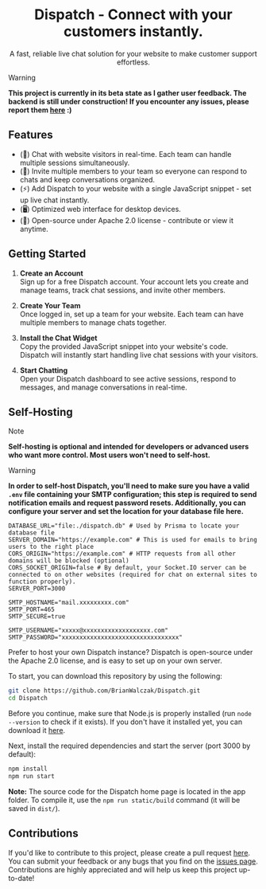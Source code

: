<h1 align="center">Dispatch - Connect with your customers instantly.</h1>
<p align="center">A fast, reliable live chat solution for your website to make customer support effortless.</p>

> [!WARNING]
> **This project is currently in its beta state as I gather user feedback. The backend is still under construction! If you encounter any issues, please report them <a href='https://github.com/BrianWalczak/Dispatch/issues'>here</a> :)**

## Features
- (💬) Chat with website visitors in real-time. Each team can handle multiple sessions simultaneously.
- (👥) Invite multiple members to your team so everyone can respond to chats and keep conversations organized.
- (⚡) Add Dispatch to your website with a single JavaScript snippet - set up live chat instantly.
- (🖥️) Optimized web interface for desktop devices.
- (👤) Open-source under Apache 2.0 license - contribute or view it anytime.

## Getting Started

1. **Create an Account**  
   Sign up for a free Dispatch account. Your account lets you create and manage teams, track chat sessions, and invite other members.

2. **Create Your Team**  
   Once logged in, set up a team for your website. Each team can have multiple members to manage chats together.

3. **Install the Chat Widget**  
   Copy the provided JavaScript snippet into your website's code. Dispatch will instantly start handling live chat sessions with your visitors.

4. **Start Chatting**  
   Open your Dispatch dashboard to see active sessions, respond to messages, and manage conversations in real-time.

## Self-Hosting
> [!NOTE]
> **Self-hosting is optional and intended for developers or advanced users who want more control. Most users won't need to self-host.**

> [!WARNING]
> **In order to self-host Dispatch, you'll need to make sure you have a valid `.env` file containing your SMTP configuration; this step is required to send notification emails and request password resets. Additionally, you can configure your server and set the location for your database file here.**
> ```env
> DATABASE_URL="file:./dispatch.db" # Used by Prisma to locate your database file
> SERVER_DOMAIN="https://example.com" # This is used for emails to bring users to the right place
> CORS_ORIGIN="https://example.com" # HTTP requests from all other domains will be blocked (optional)
> CORS_SOCKET_ORIGIN=false # By default, your Socket.IO server can be connected to on other websites (required for chat on external sites to function properly).
> SERVER_PORT=3000
> 
> SMTP_HOSTNAME="mail.xxxxxxxxx.com"
> SMTP_PORT=465
> SMTP_SECURE=true
> 
> SMTP_USERNAME="xxxxx@xxxxxxxxxxxxxxxxxxx.com"
> SMTP_PASSWORD="xxxxxxxxxxxxxxxxxxxxxxxxxxxxxxxxx"
> ```

Prefer to host your own Dispatch instance? Dispatch is open-source under the Apache 2.0 license, and is easy to set up on your own server.

To start, you can download this repository by using the following:
```bash
git clone https://github.com/BrianWalczak/Dispatch.git
cd Dispatch
```

Before you continue, make sure that Node.js is properly installed (run `node --version` to check if it exists). If you don't have it installed yet, you can download it [here](https://nodejs.org/en/download).

Next, install the required dependencies and start the server (port 3000 by default):
```bash
npm install
npm run start
```

**Note:** The source code for the Dispatch home page is located in the app folder. To compile it, use the `npm run static/build` command (it will be saved in `dist/`).

## Contributions

If you'd like to contribute to this project, please create a pull request [here](https://github.com/BrianWalczak/Dispatch/pulls). You can submit your feedback or any bugs that you find on the <a href='https://github.com/BrianWalczak/Dispatch/issues'>issues page</a>. Contributions are highly appreciated and will help us keep this project up-to-date!
